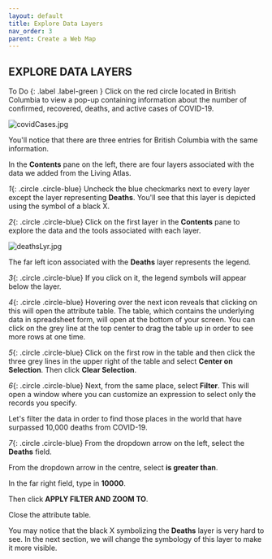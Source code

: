 ```yaml
---
layout: default
title: Explore Data Layers
nav_order: 3
parent: Create a Web Map
---
```


##  EXPLORE DATA LAYERS

To Do
{: .label .label-green }
Click on the red circle located in British Columbia to view a pop-up containing information about the number of confirmed, recovered, deaths, and active cases of COVID-19.

![covidCases.jpg](..images/covidCases.jpg)

You'll notice that there are three entries for British Columbia with the same information.

In the **Contents** pane on the left, there are four layers associated with the data we added from the Living Atlas.

*1*{: .circle .circle-blue} Uncheck the blue checkmarks next to every layer except the layer representing **Deaths**. You'll see that this layer is depicted using the symbol of a black X.

*2*{: .circle .circle-blue} Click on the first layer in the **Contents** pane to explore the data and the tools associated with each layer.

![deathsLyr.jpg](..images/deathsLyr.jpg)

The far left icon associated with the **Deaths** layer represents the legend.

*3*{: .circle .circle-blue} If you click on it, the legend symbols will appear below the layer.

*4*{: .circle .circle-blue} Hovering over the next icon reveals that clicking on this will open the attribute table. The table, which contains the underlying data in spreadsheet form, will open at the bottom of your screen. You can click on the grey line at the top center to drag the table up in order to see more rows at one time.

*5*{: .circle .circle-blue} Click on the first row in the table and then click the three grey lines in the upper right of the table and select **Center on Selection**.
Then click **Clear Selection**.

*6*{: .circle .circle-blue} Next, from the same place, select **Filter**. This will open a window where you can customize an expression to select only the records you specify.

Let's filter the data in order to find those places in the world that have surpassed 10,000 deaths from COVID-19.

*7*{: .circle .circle-blue} From the dropdown arrow on the left, select the **Deaths** field.

From the dropdown arrow in the centre, select **is greater than**.

In the far right field, type in **10000**.

Then click **APPLY FILTER AND ZOOM TO**.

Close the attribute table.

You may notice that the black X symbolizing the **Deaths** layer is very hard to see. In the next section, we will change the symbology of this layer to make it more visible.
